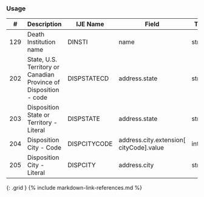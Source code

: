 ### Usage


| **#** |  **Description**   |  **IJE Name**   |  **Field**  |  **Type**  | **Value Set**  |
| ---------| ------------- | ------------ | -------------- | -------- | -------- |
| 129 | Death Institution name | DINSTI| name | string  |  | 
| 202 | State, U.S. Territory or Canadian Province of Disposition - code | DISPSTATECD| address.state | string | [StatesTerritoriesProvincesVS] | 
| 203 | Disposition State or Territory - Literal | DISPSTATE| address.state | string | [StatesTerritoriesProvincesVS] | 
| 204 | Disposition City - Code | DISPCITYCODE| address.city.extension[ cityCode].value | integer |  | 
| 205 | Disposition City - Literal | DISPCITY| address.city | string |  | 
{: .grid }
{% include markdown-link-references.md %}
